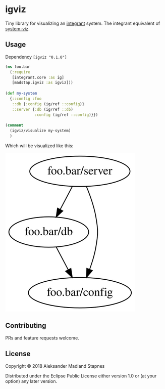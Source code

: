 # igviz

Tiny library for visualizing an [integrant](https://github.com/weavejester/integrant) system.
The integrant equivalent of [system-viz](https://github.com/walmartlabs/system-viz).

## Usage

Dependency `[igviz "0.1.0"]`

```clojure
(ns foo.bar
  (:require
   [integrant.core :as ig]
   [madstap.igviz :as igviz]))

(def my-system
  {::config :foo
   ::db {:config (ig/ref ::config)}
   ::server {:db (ig/ref ::db)
             :config (ig/ref ::config)}})

(comment
  (igviz/visualize my-system)
  )
```

Which will be visualized like this:

![A vizualization of an example system](example.svg)

## Contributing

PRs and feature requests welcome.

## License

Copyright © 2018 Aleksander Madland Stapnes

Distributed under the Eclipse Public License either version 1.0 or (at
your option) any later version.
